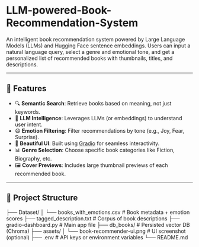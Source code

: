 # LLM-powered-Book-Recommendation-System

An intelligent book recommendation system powered by Large Language Models (LLMs) and Hugging Face sentence embeddings. Users can input a natural language query, select a genre and emotional tone, and get a personalized list of recommended books with thumbnails, titles, and descriptions.

---

## 🚀 Features

- 🔍 **Semantic Search**: Retrieve books based on meaning, not just keywords.
- 🧠 **LLM Intelligence**: Leverages LLMs (or embeddings) to understand user intent.
- 😄 **Emotion Filtering**: Filter recommendations by tone (e.g., Joy, Fear, Surprise).
- 🎨 **Beautiful UI**: Built using [Gradio](https://www.gradio.app/) for seamless interactivity.
- 📊 **Genre Selection**: Choose specific book categories like Fiction, Biography, etc.
- 🖼️ **Cover Previews**: Includes large thumbnail previews of each recommended book.

---

## 📂 Project Structure

  ├── Dataset/
  │ └── books_with_emotions.csv # Book metadata + emotion scores
  ├── tagged_description.txt # Corpus of book descriptions
  ├── gradio-dashboard.py # Main app file
  ├── db_books/ # Persisted vector DB (Chroma)
  ├── assets/
  │ └── book-recommender-ui.png # UI screenshot (optional)
  ├── .env # API keys or environment variables
  └── README.md
